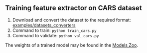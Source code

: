## Training feature extractor on CARS dataset

1. Download and convert the dataset to the required format: [examples/datasets_converters](https://github.com/OML-Team/open-metric-learning/tree/main/examples/inshop)
2. Command to train: `python train_cars.py`
3. Command to validate: `python val_cars.py`

The weights of a trained model may be found in the [Models Zoo](https://github.com/OML-Team/open-metric-learning#zoo).

